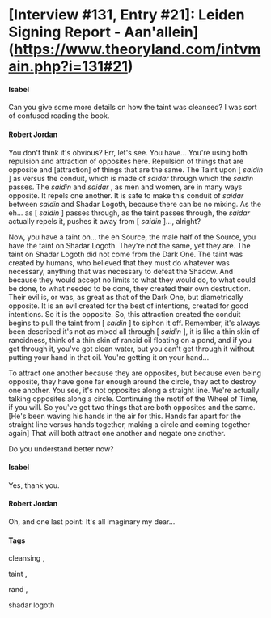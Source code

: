 # [Interview #131, Entry #21]: Leiden Signing Report - Aan'allein](https://www.theoryland.com/intvmain.php?i=131#21)

#### Isabel

Can you give some more details on how the taint was cleansed? I was sort of confused reading the book.

#### Robert Jordan

You don't think it's obvious? Err, let's see. You have... You're using both repulsion and attraction of opposites here. Repulsion of things that are opposite and [attraction] of things that are the same. The Taint upon [
*saidin*
] as versus the conduit, which is made of
*saidar*
through which the
*saidin*
passes. The
*saidin*
and
*saidar*
, as men and women, are in many ways opposite. It repels one another. It is safe to make this conduit of
*saidar*
between
*saidin*
and Shadar Logoth, because there can be no mixing. As the eh... as [
*saidin*
] passes through, as the taint passes through, the
*saidar*
actually repels it, pushes it away from [
*saidin*
]..., alright?

Now, you have a taint on... the eh Source, the male half of the Source, you have the taint on Shadar Logoth. They're not the same, yet they are. The taint on Shadar Logoth did not come from the Dark One. The taint was created by humans, who believed that they must do whatever was necessary, anything that was necessary to defeat the Shadow. And because they would accept no limits to what they would do, to what could be done, to what needed to be done, they created their own destruction. Their evil is, or was, as great as that of the Dark One, but diametrically opposite. It is an evil created for the best of intentions, created for good intentions. So it is the opposite. So, this attraction created the conduit begins to pull the taint from [
*saidin*
] to siphon it off. Remember, it's always been described it's not as mixed all through [
*saidin*
], it is like a thin skin of rancidness, think of a thin skin of rancid oil floating on a pond, and if you get through it, you've got clean water, but you can't get through it without putting your hand in that oil. You're getting it on your hand...

To attract one another because they are opposites, but because even being opposite, they have gone far enough around the circle, they act to destroy one another. You see, it's not opposites along a straight line. We're actually talking opposites along a circle. Continuing the motif of the Wheel of Time, if you will. So you've got two things that are both opposites and the same. [He's been waving his hands in the air for this. Hands far apart for the straight line versus hands together, making a circle and coming together again] That will both attract one another and negate one another.

Do you understand better now?

#### Isabel

Yes, thank you.

#### Robert Jordan

Oh, and one last point: It's all imaginary my dear...

#### Tags

cleansing
,

taint
,

rand
,

shadar logoth

